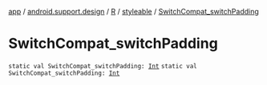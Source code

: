 [app](../../../index.md) / [android.support.design](../../index.md) / [R](../index.md) / [styleable](index.md) / [SwitchCompat_switchPadding](.)

# SwitchCompat_switchPadding

`static val SwitchCompat_switchPadding: `[`Int`](https://kotlinlang.org/api/latest/jvm/stdlib/kotlin/-int/index.html)
`static val SwitchCompat_switchPadding: `[`Int`](https://kotlinlang.org/api/latest/jvm/stdlib/kotlin/-int/index.html)